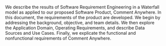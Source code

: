 
We describe the results of Software Requirement Engineering in a Waterfall model as applied to our proposed Software Product, Comment Anywhere. In this document, the requirements of the product are developed. We begin by addressing the background, objective, and team details. We then explore the Application Domain, Operating Requirements, and describe Data Sources and Use Cases. Finally, we explicate the functional and nonfunctional requirements of Comment Anywhere. 